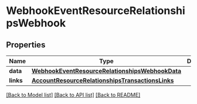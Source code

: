 # WebhookEventResourceRelationshipsWebhook

## Properties
Name | Type | Description | Notes
------------ | ------------- | ------------- | -------------
**data** | [**WebhookEventResourceRelationshipsWebhookData**](WebhookEventResourceRelationshipsWebhookData.md) |  | 
**links** | [**AccountResourceRelationshipsTransactionsLinks**](AccountResourceRelationshipsTransactionsLinks.md) |  | [optional] 

[[Back to Model list]](../README.md#documentation-for-models) [[Back to API list]](../README.md#documentation-for-api-endpoints) [[Back to README]](../README.md)

